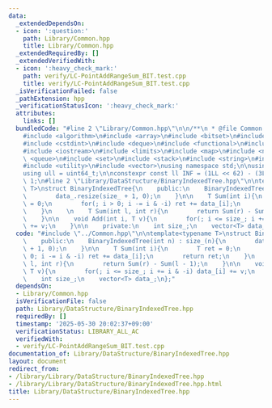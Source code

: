 ```yaml
---
data:
  _extendedDependsOn:
  - icon: ':question:'
    path: Library/Common.hpp
    title: Library/Common.hpp
  _extendedRequiredBy: []
  _extendedVerifiedWith:
  - icon: ':heavy_check_mark:'
    path: verify/LC-PointAddRangeSum_BIT.test.cpp
    title: verify/LC-PointAddRangeSum_BIT.test.cpp
  _isVerificationFailed: false
  _pathExtension: hpp
  _verificationStatusIcon: ':heavy_check_mark:'
  attributes:
    links: []
  bundledCode: "#line 2 \"Library/Common.hpp\"\n\n/**\n * @file Common.hpp\n */\n\n\
    #include <algorithm>\n#include <array>\n#include <bitset>\n#include <cassert>\n\
    #include <cstdint>\n#include <deque>\n#include <functional>\n#include <iomanip>\n\
    #include <iostream>\n#include <limits>\n#include <map>\n#include <numeric>\n#include\
    \ <queue>\n#include <set>\n#include <stack>\n#include <string>\n#include <tuple>\n\
    #include <utility>\n#include <vector>\nusing namespace std;\n\nusing ll = int64_t;\n\
    using ull = uint64_t;\n\nconstexpr const ll INF = (1LL << 62) - (3LL << 30) -\
    \ 1;\n#line 2 \"Library/DataStructure/BinaryIndexedTree.hpp\"\n\ntemplate<typename\
    \ T>\nstruct BinaryIndexedTree{\n    public:\n    BinaryIndexedTree(int n) : size_(n){\n\
    \        data_.resize(size_ + 1, 0);\n    }\n\n    T Sum(int i){\n        T ret\
    \ = 0;\n        for(; i > 0; i -= i & -i) ret += data_[i];\n        return ret;\n\
    \    }\n    \n    T Sum(int l, int r){\n        return Sum(r) - Sum(l - 1);\n\
    \    }\n\n    void Add(int i, T v){\n        for(; i <= size_; i += i & -i) data_[i]\
    \ += v;\n    }\n\n    private:\n    int size_;\n    vector<T> data_;\n};\n"
  code: "#include \"../Common.hpp\"\n\ntemplate<typename T>\nstruct BinaryIndexedTree{\n\
    \    public:\n    BinaryIndexedTree(int n) : size_(n){\n        data_.resize(size_\
    \ + 1, 0);\n    }\n\n    T Sum(int i){\n        T ret = 0;\n        for(; i >\
    \ 0; i -= i & -i) ret += data_[i];\n        return ret;\n    }\n    \n    T Sum(int\
    \ l, int r){\n        return Sum(r) - Sum(l - 1);\n    }\n\n    void Add(int i,\
    \ T v){\n        for(; i <= size_; i += i & -i) data_[i] += v;\n    }\n\n    private:\n\
    \    int size_;\n    vector<T> data_;\n};"
  dependsOn:
  - Library/Common.hpp
  isVerificationFile: false
  path: Library/DataStructure/BinaryIndexedTree.hpp
  requiredBy: []
  timestamp: '2025-05-30 20:02:37+09:00'
  verificationStatus: LIBRARY_ALL_AC
  verifiedWith:
  - verify/LC-PointAddRangeSum_BIT.test.cpp
documentation_of: Library/DataStructure/BinaryIndexedTree.hpp
layout: document
redirect_from:
- /library/Library/DataStructure/BinaryIndexedTree.hpp
- /library/Library/DataStructure/BinaryIndexedTree.hpp.html
title: Library/DataStructure/BinaryIndexedTree.hpp
---
```

